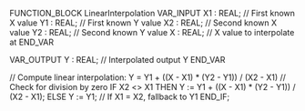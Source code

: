 FUNCTION_BLOCK LinearInterpolation
VAR_INPUT
    X1 : REAL; // First known X value
    Y1 : REAL; // First known Y value
    X2 : REAL; // Second known X value
    Y2 : REAL; // Second known Y value
    X  : REAL; // X value to interpolate at
END_VAR

VAR_OUTPUT
    Y  : REAL; // Interpolated output Y
END_VAR

// Compute linear interpolation: Y = Y1 + ((X - X1) * (Y2 - Y1)) / (X2 - X1)
// Check for division by zero
IF X2 <> X1 THEN
    Y := Y1 + ((X - X1) * (Y2 - Y1)) / (X2 - X1);
ELSE
    Y := Y1; // If X1 = X2, fallback to Y1
END_IF;
